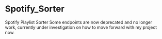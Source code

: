 # Spotify_Sorter
Spotify Playlist Sorter
Some endpoints are now deprecated and no longer work, currently under investigation on how to move forward with my project now.
